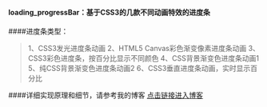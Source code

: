 #### loading_progressBar：基于CSS3的几款不同动画特效的进度条
####进度条类型：
> 1、CSS3发光进度条动画 
> 2、HTML5 Canvas彩色渐变像素进度条动画 
> 3、CSS3彩色进度条，按百分比显示不同颜色 
> 4、CSS背景渐变色进度条动画1 
> 5、纯CSS背景渐变色进度条动画2 
> 6、CSS3垂直进度条动画，实时显示百分比 

####详细实现原理和细节，请参考我的博客
[点击链接进入博客](http://y.dobit.top/Detail/224.html)
